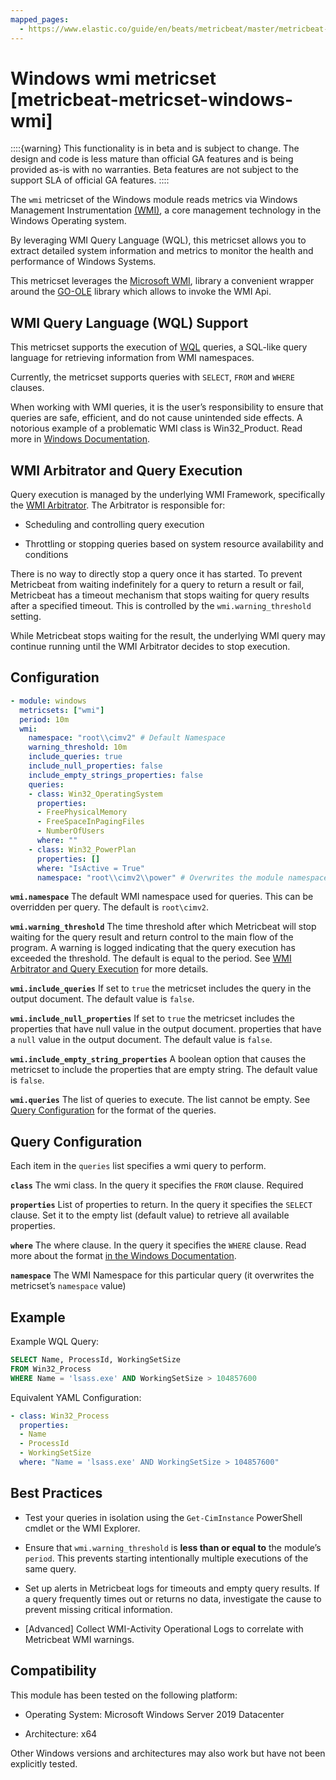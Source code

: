 ```yaml
---
mapped_pages:
  - https://www.elastic.co/guide/en/beats/metricbeat/master/metricbeat-metricset-windows-wmi.html
---
```


# Windows wmi metricset [metricbeat-metricset-windows-wmi]

::::{warning}
This functionality is in beta and is subject to change. The design and code is less mature than official GA features and is being provided as-is with no warranties. Beta features are not subject to the support SLA of official GA features.
::::


The `wmi` metricset of the Windows module reads metrics via Windows Management Instrumentation  [(WMI)](https://learn.microsoft.com/en-us/windows/win32/wmisdk/about-wmi), a core management technology in the Windows Operating system.

By leveraging WMI Query Language (WQL), this metricset allows you to extract detailed system information and metrics to monitor the health and performance of Windows Systems.

This metricset leverages the [Microsoft WMI](https://github.com/microsoft/wmi), library a convenient wrapper around the [GO-OLE](https://github.com/go-ole) library which allows to invoke the WMI Api.

## WMI Query Language (WQL) Support

This metricset supports the execution of
[WQL](https://learn.microsoft.com/en-us/windows/win32/wmisdk/wql-sql-for-wmi)
queries, a SQL-like query language for retrieving information from WMI
namespaces.

Currently, the metricset supports queries with `SELECT`, `FROM` and
`WHERE` clauses.

When working with WMI queries, it is the user’s responsibility to ensure
that queries are safe, efficient, and do not cause unintended side
effects. A notorious example of a problematic WMI class is
Win32\_Product. Read more in [Windows
Documentation](https://support.microsoft.com/kb/974524).

## WMI Arbitrator and Query Execution

Query execution is managed by the underlying WMI Framework, specifically
the [WMI
Arbitrator](https://learn.microsoft.com/en-us/troubleshoot/windows-server/system-management-components/new-wmi-arbitrator-behavior-in-windows-server).
The Arbitrator is responsible for:

- Scheduling and controlling query execution

- Throttling or stopping queries based on system resource availability
  and conditions

There is no way to directly stop a query once it has started. To prevent
Metricbeat from waiting indefinitely for a query to return a result or
fail, Metricbeat has a timeout mechanism that stops waiting for query
results after a specified timeout. This is controlled by the
`wmi.warning_threshold` setting.

While Metricbeat stops waiting for the result, the underlying WMI query
may continue running until the WMI Arbitrator decides to stop execution.

## Configuration

```yaml
- module: windows
  metricsets: ["wmi"]
  period: 10m
  wmi:
    namespace: "root\\cimv2" # Default Namespace
    warning_threshold: 10m
    include_queries: true
    include_null_properties: false
    include_empty_strings_properties: false
    queries:
    - class: Win32_OperatingSystem
      properties:
      - FreePhysicalMemory
      - FreeSpaceInPagingFiles
      - NumberOfUsers
      where: ""
    - class: Win32_PowerPlan
      properties: []
      where: "IsActive = True"
      namespace: "root\\cimv2\\power" # Overwrites the module namespace in this query
```

**`wmi.namespace`**
The default WMI namespace used for queries. This can be overridden per
query. The default is `root\cimv2`.

**`wmi.warning_threshold`**
The time threshold after which Metricbeat will stop waiting for the
query result and return control to the main flow of the program. A
warning is logged indicating that the query execution has exceeded the
threshold. The default is equal to the period. See [WMI Arbitrator and
Query Execution](#wmi-arbitrator-and-query-execution) for more details.

**`wmi.include_queries`**
If set to `true` the metricset includes the query in the output
document. The default value is `false`.

**`wmi.include_null_properties`**
If set to `true` the metricset includes the properties that have null
value in the output document. properties that have a `null` value in the
output document. The default value is `false`.

**`wmi.include_empty_string_properties`**
A boolean option that causes the metricset to include the properties
that are empty string. The default value is `false`.

**`wmi.queries`**
The list of queries to execute. The list cannot be empty. See [Query
Configuration](#query-configuration) for the format of the queries.

## Query Configuration

Each item in the `queries` list specifies a wmi query to perform.

**`class`**
The wmi class. In the query it specifies the `FROM` clause. Required

**`properties`**
List of properties to return. In the query it specifies the `SELECT`
clause. Set it to the empty list (default value) to retrieve all
available properties.

**`where`**
The where clause. In the query it specifies the `WHERE` clause. Read
more about the format [in the Windows
Documentation](https://learn.microsoft.com/en-us/windows/win32/wmisdk/where-clause).

**`namespace`**
The WMI Namespace for this particular query (it overwrites the
metricset’s `namespace` value)

## Example

Example WQL Query:

```sql
SELECT Name, ProcessId, WorkingSetSize
FROM Win32_Process
WHERE Name = 'lsass.exe' AND WorkingSetSize > 104857600
```

Equivalent YAML Configuration:

```yaml
- class: Win32_Process
  properties:
  - Name
  - ProcessId
  - WorkingSetSize
  where: "Name = 'lsass.exe' AND WorkingSetSize > 104857600"
```

## Best Practices

- Test your queries in isolation using the `Get-CimInstance` PowerShell
  cmdlet or the WMI Explorer.

- Ensure that `wmi.warning_threshold` is **less than or equal to** the
  module’s `period`. This prevents starting intentionally multiple
  executions of the same query.

- Set up alerts in Metricbeat logs for timeouts and empty query results.
  If a query frequently times out or returns no data, investigate the
  cause to prevent missing critical information.

- \[Advanced\] Collect WMI-Activity Operational Logs to correlate with
  Metricbeat WMI warnings.

## Compatibility

This module has been tested on the following platform:

- Operating System: Microsoft Windows Server 2019 Datacenter

- Architecture: x64

Other Windows versions and architectures may also work but have not been
explicitly tested.


